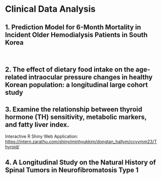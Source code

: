 # Clinical Data Analysis

##  1. Prediction Model for 6-Month Mortality in Incident Older Hemodialysis‬‭ Patients in South Korea‬
‭

## 2. The effect of dietary food intake on the age-related intraocular pressure changes‬ in healthy Korean population: a longitudinal large cohort study

## 3. Examine the relationship between thyroid hormone (TH)‬‭ sensitivity, metabolic markers, and fatty liver index.‬

Interactive R Shiny Web Application: https://intern.zarathu.com/shiny/minhyukkim/dongtan_hallym/ccyymm23/Thyroid/

## 4. A Longitudinal‬ Study on the Natural History of Spinal Tumors in Neurofibromatosis Type‬ 1

## 

